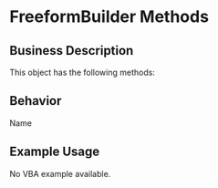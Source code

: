 # FreeformBuilder Methods

## Business Description
This object has the following methods:

## Behavior
Name

## Example Usage
No VBA example available.